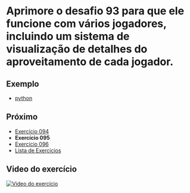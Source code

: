 # Aprimore o desafio 93 para que ele funcione com vários jogadores, incluindo um sistema de visualização de detalhes do aproveitamento de cada jogador.

## Exemplo

- [python](python)

## Próximo

- [Exercício 094](../094)
- **Exercício 095**
- [Exercício 096](../096)
- [Lista de Exercicios](../)

## Video do exercício

[![Video do exercício](https://img.youtube.com/vi/mw1So0r317Y/maxresdefault.jpg)](https://youtu.be/mw1So0r317Y)